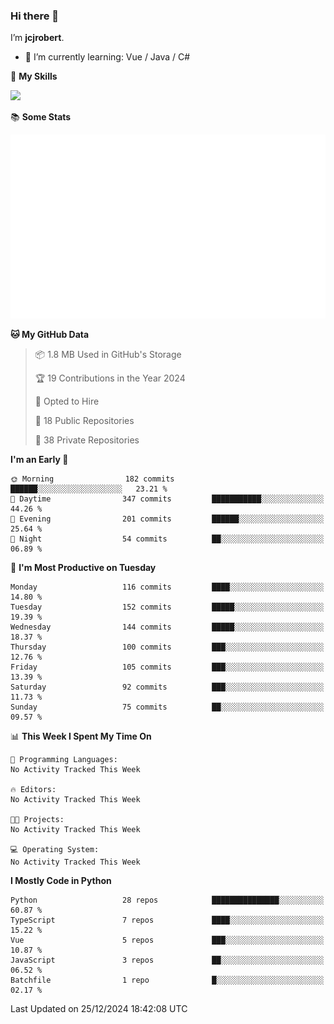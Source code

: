 ### Hi there 👋

I’m **jcjrobert**.

- 🌱 I’m currently learning: Vue / Java / C#

🌟 **My Skills**

![](https://img.shields.io/badge/-Python-3e74a2?style=flat-square&logo=Python&logoColor=fff)

📚 **Some Stats**

![](https://github.com/jcjrobert/github-stats/blob/master/generated/overview.svg)

<!--START_SECTION:waka-->
**🐱 My GitHub Data** 

> 📦 1.8 MB Used in GitHub's Storage 
 > 
> 🏆 19 Contributions in the Year 2024
 > 
> 💼 Opted to Hire
 > 
> 📜 18 Public Repositories 
 > 
> 🔑 38 Private Repositories 
 > 
**I'm an Early 🐤** 

```text
🌞 Morning                182 commits         ██████░░░░░░░░░░░░░░░░░░░   23.21 % 
🌆 Daytime                347 commits         ███████████░░░░░░░░░░░░░░   44.26 % 
🌃 Evening                201 commits         ██████░░░░░░░░░░░░░░░░░░░   25.64 % 
🌙 Night                  54 commits          ██░░░░░░░░░░░░░░░░░░░░░░░   06.89 % 
```
📅 **I'm Most Productive on Tuesday** 

```text
Monday                   116 commits         ████░░░░░░░░░░░░░░░░░░░░░   14.80 % 
Tuesday                  152 commits         █████░░░░░░░░░░░░░░░░░░░░   19.39 % 
Wednesday                144 commits         █████░░░░░░░░░░░░░░░░░░░░   18.37 % 
Thursday                 100 commits         ███░░░░░░░░░░░░░░░░░░░░░░   12.76 % 
Friday                   105 commits         ███░░░░░░░░░░░░░░░░░░░░░░   13.39 % 
Saturday                 92 commits          ███░░░░░░░░░░░░░░░░░░░░░░   11.73 % 
Sunday                   75 commits          ██░░░░░░░░░░░░░░░░░░░░░░░   09.57 % 
```


📊 **This Week I Spent My Time On** 

```text
💬 Programming Languages: 
No Activity Tracked This Week

🔥 Editors: 
No Activity Tracked This Week

🐱‍💻 Projects: 
No Activity Tracked This Week

💻 Operating System: 
No Activity Tracked This Week
```

**I Mostly Code in Python** 

```text
Python                   28 repos            ███████████████░░░░░░░░░░   60.87 % 
TypeScript               7 repos             ████░░░░░░░░░░░░░░░░░░░░░   15.22 % 
Vue                      5 repos             ███░░░░░░░░░░░░░░░░░░░░░░   10.87 % 
JavaScript               3 repos             ██░░░░░░░░░░░░░░░░░░░░░░░   06.52 % 
Batchfile                1 repo              █░░░░░░░░░░░░░░░░░░░░░░░░   02.17 % 
```




 Last Updated on 25/12/2024 18:42:08 UTC
<!--END_SECTION:waka-->

